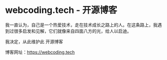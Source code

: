 # webcoding.tech - 开源博客

我一直认为，自己是一个热爱技术，走在技术成长之路上的人。在这条路上，我遇到过很多启发和见解，它们就像来自四面八方的光，给人以启迪。

我决定，从此维护此 开源博客

博客网址：<https://webcoding.tech>
